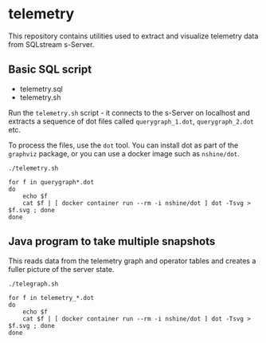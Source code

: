 # telemetry

This repository contains utilities used to extract and visualize telemetry data from SQLstream s-Server.

## Basic SQL script

* telemetry.sql
* telemetry.sh

Run the `telemetry.sh` script - it connects to the s-Server on localhost and extracts a sequence of dot files called `querygraph_1.dot`, `querygraph_2.dot` etc.

To process the files, use the `dot` tool. You can install dot as part of the `graphviz` package, or you can use a docker image such as `nshine/dot`.

```
./telemetry.sh

for f in querygraph*.dot
do
    echo $f
    cat $f | [ docker container run --rm -i nshine/dot ] dot -Tsvg > $f.svg ; done 
done
```

## Java program to take multiple snapshots

This reads data from the telemetry graph and operator tables and creates a fuller picture of the server state.

```
./telegraph.sh

for f in telemetry_*.dot
do
    echo $f
    cat $f | [ docker container run --rm -i nshine/dot ] dot -Tsvg > $f.svg ; done 
done
```

